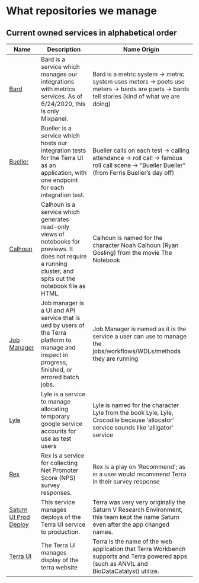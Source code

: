 # What repositories we manage

## Current owned services in alphabetical order
| Name | Description | Name Origin
| ---- | ----------- | ----------- |
| [Bard](https://github.com/DataBiosphere/bard) | Bard is a service which manages our integrations with metrics services. As of 6/24/2020, this is only Mixpanel. | Bard is a metric system → metric system uses meters → poets use meters → bards are poets → bards tell stories (kind of what we are doing)
| [Bueller](https://github.com/DataBiosphere/terra-ui/blob/dev/integration-tests/Bueller.md) | Bueller is a service which hosts our integration tests for the Terra UI as an application, with one endpoint for each integration test. | Bueller calls on each test -> calling attendance -> roll call -> famous roll call scene -> “Bueller Bueller” (from Ferris Bueller’s day off) 
| [Calhoun](https://github.com/DataBiosphere/calhoun) | Calhoun is a service which generates read-only views of notebooks for previews. It does not require a running cluster, and spits out the notebook file as HTML. | Calhoun is named for the character Noah Calhoun (Ryan Gosling) from the movie The Notebook
| [Job Manager](https://github.com/DataBiosphere/job-manager) | Job manager is a UI and API service that is ued by users of the Terra platform to manage and inspect in progress, finished, or errored batch jobs. | Job Manager is named as it is the service a user can use to manage the jobs/workflows/WDLs/methods they are running
| [Lyle](https://github.com/DataBiosphere/lyle) | Lyle is a service to manage allocating temporary google service accounts for use as test users | Lyle is named for the character Lyle from the book Lyle, Lyle, Crocodile because  ‘allocator’ service sounds like ‘alligator’ service
| [Rex](https://github.com/DataBiosphere/rex) | Rex is a service for collecting Net Promoter Score (NPS) survey responses. | Rex is a play on ‘Recommend’; as in a user would recommend Terra in their survey response
| [Saturn UI Prod Deploy](https://github.com/DataBiosphere/saturn-ui-prod-deploy) | This service manages deploys of the Terra UI service to production. | Terra was very very originally the Saturn V Research Environment, this team kept the name Saturn even after the app changed names.
| [Terra UI](https://github.com/DataBiosphere/terra-ui) | The Terra UI manages display of the terra website | Terra is the name of the web application that Terra Workbench supports and Terra powered apps (such as ANVIL and BioDataCatalyst) utilize.
